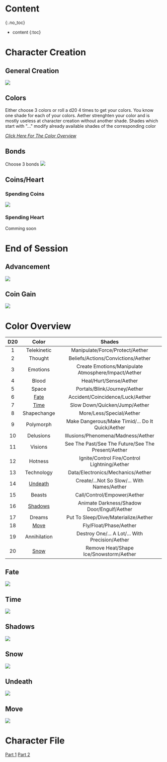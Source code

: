 # Content
{:.no_toc}

* content
{:toc}

# Character Creation
## General Creation
[![](img/creation.png)](img/creation.png)
## Colors
Either choose 3 colors or roll a d20 4 times to get your colors. You know one shade for each of your colors. Aether strenghten your color and is mostly useless at character creation without another shade. Shades which start with "..." modify already available shades of the corresponding color

[*Click Here For The Color Overview*](#color-overview)

## Bonds
Choose 3 bonds
[![](img/bonds.png)](img/bonds.png)
## Coins/Heart
### Spending Coins
[![](img/coins.png)](img/coins.png)
### Spending Heart
Comming soon
# End of Session
## Advancement
[![](img/advancement.png)](img/advancement.png)
## Coin Gain
[![](img/coin_gain.png)](img/coin_gain.png)
# Color Overview

| D20 | Color | Shades |
| :---: | :-----: | :------: |
| 1 | Telekinetic | Manipulate/Force/Protect/Aether |
| 2 | Thought | Beliefs/Actions/Convictions/Aether |
| 3 | Emotions | Create Emotions/Manipulate Atmosphere/Impact/Aether |
| 4 | Blood | Heal/Hurt/Sense/Aether |
| 5 | Space | Portals/Blink/Journey/Aether |
| 6 | [Fate](#fate) | Accident/Coincidence/Luck/Aether |
| 7 | [Time](#time) | Slow Down/Quicken/Jump/Aether |
| 8 | Shapechange | More/Less/Special/Aether |
| 9 | Polymorph | Make Dangerous/Make Timid/... Do It Quick/Aether |
| 10 | Delusions | Illusions/Phenomena/Madness/Aether |
| 11 | Visions | See The Past/See The Future/See The Present/Aether |
| 12 | Hotness | Ignite/Control Fire/Control Lightning/Aether |
| 13 | Technology | Data/Electronics/Mechanics/Aether |
| 14 | [Undeath](#undeath) | Create/...Not So Slow/... With Names/Aether |
| 15 | Beasts | Call/Control/Empower/Aether |
| 16 | [Shadows](#shadows) | Animate Darkness/Shadow Door/Engulf/Aether |
| 17 | Dreams | Put To Sleep/Dive/Materialize/Aether |
| 18 | [Move](#move) | Fly/Float/Phase/Aether |
| 19 | Annihilation | Destroy One/... A Lot/... With Precision/Aether |
| 20 | [Snow](#snow) | Remove Heat/Shape Ice/Snowstorm/Aether |


## Fate
[![](img/fate.png)](img/fate.png)
## Time
[![](img/time.png)](img/time.png)
## Shadows
[![](img/shadow.png)](img/shadow.png)
## Snow
[![](img/snow.png)](img/snow.png)
## Undeath
[![](img/undeath.png)](img/undeath.png)
## Move
[![](img/move.png)](img/move.png)
# Character File
[Part 1](img/character_1.jpg)
[Part 2](img/character_2.jpg)
